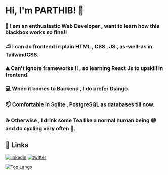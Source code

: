# Hi, I'm PARTHIB! 👋

### 👦 I am an enthusiastic Web Developer , want to learn how this blackbox works so fine!!
### ⛅ I can do frontend in plain HTML , CSS , JS , as-well-as in TailwindCSS.
### ⛰️ Can't ignore frameworks !! , so learning React Js to upskill in frontend.
### 💻 When it comes to Backend , I do prefer Django.
### 📫 Comfortable in Sqlite , PostgreSQL as databases till now.
### ☕ Otherwise , I drink some Tea like a normal human being 😄 and do cycling very often 🚴.




## 🎷 Links
[![linkedin](https://img.shields.io/badge/linkedin-0A66C2?style=for-the-badge&logo=linkedin&logoColor=white)](https://www.linkedin.com/in/parthib-kumar-deb-a438a6234/)
[![twitter](https://img.shields.io/badge/twitter-white?style=for-the-badge&logo=twitter&logoColor=black)](https://twitter.com/parthib_deb23)

[![Top Langs](https://github-readme-stats.vercel.app/api/top-langs/?username=PARTHIB-DEB&layout=pie)](https://github.com/PARTHIB-FRB/github-readme-stats)
